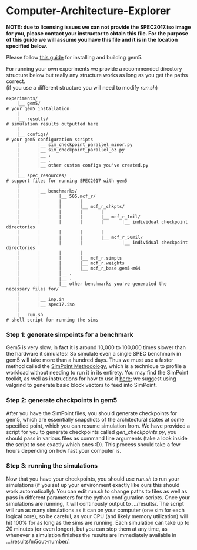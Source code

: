 # Computer-Architecture-Explorer
**NOTE: due to licensing issues we can not provide the SPEC2017.iso image for you, please contact your instructor to obtain this file. For the purpose of this guide we will assume you have this file and it is in the location specified below.**

Please follow [this guide](https://www.gem5.org/documentation/general_docs/building) for installing and building gem5.

For running your own experiments we provide a recommended directory structure below but really any structure works as long as you get the paths correct.\
(if you use a different structure you will need to modify *run.sh*)

```
experiments/
    |__ gem5/                                                                           # your gem5 installation
    |
    |__ results/                                                                        # simulation results outputted here
    |
    |__ configs/                                                                        # your gem5 configuration scripts
    |       |__ sim_checkpoint_parallel_minor.py
    |       |__ sim_checkpoint_parallel_o3.py
    |       |__ .
    |       |__ .
    |       |__ other custom configs you've created.py
    |
    |__ spec_resources/                                                                 # support files for running SPEC2017 with gem5
    |       |
    |       |__ benchmarks/
    |       |       |__ 505.mcf_r/
    |       |       |       |
    |       |       |       |__ mcf_r_chkpts/
    |       |       |       |       |
    |       |       |       |       |__ mcf_r_1mil/
    |       |       |       |       |       |__ individual checkpoint directories
    |       |       |       |       |      
    |       |       |       |       |__ mcf_r_50mil/
    |       |       |       |               |__ individual checkpoint directories
    |       |       |       |       
    |       |       |       |__ mcf_r.simpts
    |       |       |       |__ mcf_r.weights
    |       |       |       |__ mcf_r_base.gem5-m64
    |       |       |__ .
    |       |       |__ .
    |       |       |__ other benchmarks you've generated the necessary files for/
    |       |
    |       |__ inp.in
    |       |__ spec17.iso 
    |
    |__ run.sh                                                                          # shell script for running the sims

```

### Step 1: generate simpoints for a benchmark
Gem5 is very slow, in fact it is around 10,000 to 100,000 times slower than the hardware it simulates! So simulate even a single SPEC benchmark in gem5 will take more than a hundred days. Thus we must use a faster method called the [SimPoint Methodology](https://cseweb.ucsd.edu/~calder/simpoint/), which is a technique to profile a workload without needing to run it in its entirety. You may find the SimPoint toolkit, as well as instructions for how to use it [here](https://cseweb.ucsd.edu/~calder/simpoint/software-release.htm); we suggest using valgrind to generate basic block vectors to feed into SimPoint. 

### Step 2: generate checkpoints in gem5
After you have the SimPoint files, you should generate checkpoints for gem5, which are essentially snapshots of the architectural states at some specified point, which you can resume simulation from. We have provided a script for you to generate checkpoints called *gen_checkpoints.py*, you should pass in various files as command line arguments (take a look inside the script to see exactly which ones :D). This process should take a few hours depending on how fast your computer is.

### Step 3: running the simulations
Now that you have your checkpoints, you should use *run.sh* to run your simulations (if you set up your environment exactly like ours this should work automatically). You can edit run.sh to change paths to files as well as pass in different parameters for the python configuration scripts. Once your simulations are running, it will continously output to .../results/. The script will run as many simulations as it can on your computer (one sim for each logical core), so be careful, as your CPU (and likely memory utilization) will hit 100% for as long as the sims are running. Each simulation can take up to 20 minutes (or even longer), but you can stop them at any time, as whenever a simulation finishes the results are immediately available in .../results/m5out-number/. 


